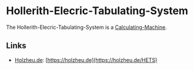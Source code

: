 # Hollerith-Elecric-Tabulating-System

The Hollerith-Elecric-Tabulating-System is a [Calculating-Machine](20000015.md).

## Links

- [Holzheu.de](192000004.md): [https://holzheu.de](https://holzheu.de/HETS)
